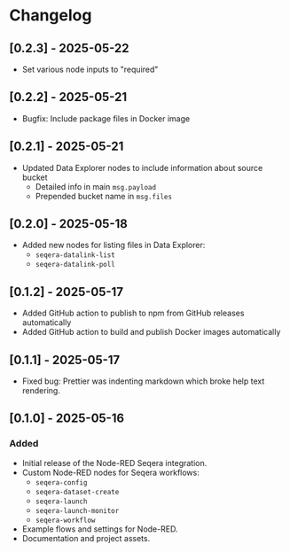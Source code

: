 # Changelog

## [0.2.3] - 2025-05-22

- Set various node inputs to "required"

## [0.2.2] - 2025-05-21

- Bugfix: Include package files in Docker image

## [0.2.1] - 2025-05-21

- Updated Data Explorer nodes to include information about source bucket
  - Detailed info in main `msg.payload`
  - Prepended bucket name in `msg.files`

## [0.2.0] - 2025-05-18

- Added new nodes for listing files in Data Explorer:
  - `seqera-datalink-list`
  - `seqera-datalink-poll`

## [0.1.2] - 2025-05-17

- Added GitHub action to publish to npm from GitHub releases automatically
- Added GitHub action to build and publish Docker images automatically

## [0.1.1] - 2025-05-17

- Fixed bug: Prettier was indenting markdown which broke help text rendering.

## [0.1.0] - 2025-05-16

### Added

- Initial release of the Node-RED Seqera integration.
- Custom Node-RED nodes for Seqera workflows:
  - `seqera-config`
  - `seqera-dataset-create`
  - `seqera-launch`
  - `seqera-launch-monitor`
  - `seqera-workflow`
- Example flows and settings for Node-RED.
- Documentation and project assets.
